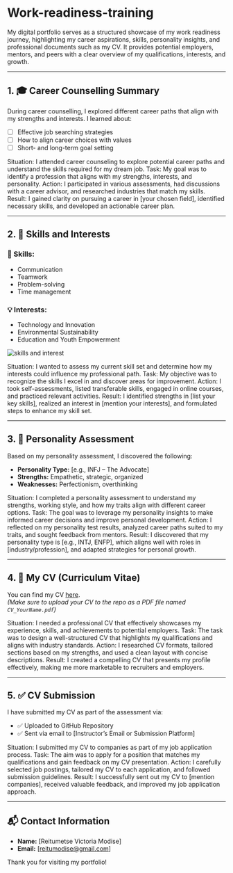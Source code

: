 # Work-readiness-training
My digital portfolio serves as a structured showcase of my work readiness journey, highlighting my career aspirations, skills, personality insights, and professional documents such as my CV. It provides potential employers, mentors, and peers with a clear overview of my qualifications, interests, and growth. 

---

## 1. 🎓 Career Counselling Summary

During career counselling, I explored different career paths that align with my strengths and interests. I learned about:

- [ ] Effective job searching strategies  
- [ ] How to align career choices with values  
- [ ] Short- and long-term goal setting  

Situation: I attended career counseling to explore potential career paths and understand the skills required for my dream job. 
Task: My goal was to identify a profession that aligns with my strengths, interests, and personality. 
Action: I participated in various assessments, had discussions with a career advisor, and researched industries that match my skills. 
Result: I gained clarity on pursuing a career in [your chosen field], identified necessary skills, and developed an actionable career plan.

---

## 2. 🧠 Skills and Interests

### 🔧 Skills:
- Communication
- Teamwork
- Problem-solving
- Time management

### 💡 Interests:
- Technology and Innovation  
- Environmental Sustainability  
- Education and Youth Empowerment

![skills and interest](./skills-and-interest.jpg)


Situation: I wanted to assess my current skill set and determine how my interests could influence my professional path. 
Task: My objective was to recognize the skills I excel in and discover areas for improvement. 
Action: I took self-assessments, listed transferable skills, engaged in online courses, and practiced relevant activities. 
Result: I identified strengths in [list your key skills], realized an interest in [mention your interests], and formulated steps to enhance my skill set.

---

## 3. 🧬 Personality Assessment

Based on my personality assessment, I discovered the following:

- **Personality Type:** [e.g., INFJ – The Advocate]  
- **Strengths:** Empathetic, strategic, organized  
- **Weaknesses:** Perfectionism, overthinking

Situation: I completed a personality assessment to understand my strengths, working style, and how my traits align with different career options. 
Task: The goal was to leverage my personality insights to make informed career decisions and improve personal development. 
Action: I reflected on my personality test results, analyzed career paths suited to my traits, and sought feedback from mentors. 
Result: I discovered that my personality type is [e.g., INTJ, ENFP], which aligns well with roles in [industry/profession], and adapted strategies for personal growth.

---

## 4. 📄 My CV (Curriculum Vitae)

You can find my CV [here](./CV_Victoria.pdf).  
*(Make sure to upload your CV to the repo as a PDF file named `CV_YourName.pdf`)*

Situation: I needed a professional CV that effectively showcases my experience, skills, and achievements to potential employers. 
Task: The task was to design a well-structured CV that highlights my qualifications and aligns with industry standards. 
Action: I researched CV formats, tailored sections based on my strengths, and used a clean layout with concise descriptions. 
Result: I created a compelling CV that presents my profile effectively, making me more marketable to recruiters and employers.

---

## 5. ✅ CV Submission

I have submitted my CV as part of the assessment via:
- ✅ Uploaded to GitHub Repository
- ✅ Sent via email to [Instructor’s Email or Submission Platform]

Situation: I submitted my CV to companies as part of my job application process. 
Task: The aim was to apply for a position that matches my qualifications and gain feedback on my CV presentation. 
Action: I carefully selected job postings, tailored my CV to each application, and followed submission guidelines. 
Result: I successfully sent out my CV to [mention companies], received valuable feedback, and improved my job application approach.

---

## 📬 Contact Information

- **Name:** [Reitumetse Victoria Modise]  
- **Email:** [reitumodise@gmail.com]   

Thank you for visiting my portfolio!
